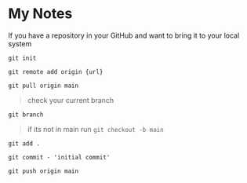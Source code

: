 # My Notes

If you have a repository in your GitHub and want to bring it to your local system

`git init`

`git remote add origin {url}`

`git pull origin main`

> check your current branch

`git branch`

> if its not in main run `git checkout -b main`

`git add .`

`git commit - 'initial commit'`

`git push origin main`

